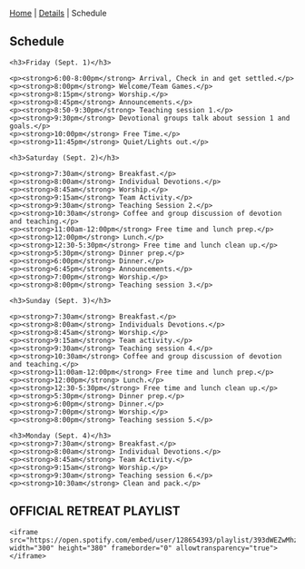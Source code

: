 [Home](/) | [Details](/details) | Schedule

<div class='schedule-container'>
  <div class='schedule'>
    <h2>Schedule</h2>

    <h3>Friday (Sept. 1)</h3>

    <p><strong>6:00-8:00pm</strong> Arrival, Check in and get settled.</p>
    <p><strong>8:00pm</strong> Welcome/Team Games.</p>
    <p><strong>8:15pm</strong> Worship.</p>
    <p><strong>8:45pm</strong> Announcements.</p>
    <p><strong>8:50-9:30pm</strong> Teaching session 1.</p>
    <p><strong>9:30pm</strong> Devotional groups talk about session 1 and goals.</p>
    <p><strong>10:00pm</strong> Free Time.</p>
    <p><strong>11:45pm</strong> Quiet/Lights out.</p>

    <h3>Saturday (Sept. 2)</h3>

    <p><strong>7:30am</strong> Breakfast.</p>
    <p><strong>8:00am</strong> Individual Devotions.</p>
    <p><strong>8:45am</strong> Worship.</p>
    <p><strong>9:15am</strong> Team Activity.</p>
    <p><strong>9:30am</strong> Teaching Session 2.</p>
    <p><strong>10:30am</strong> Coffee and group discussion of devotion and teaching.</p>
    <p><strong>11:00am-12:00pm</strong> Free time and lunch prep.</p>
    <p><strong>12:00pm</strong> Lunch.</p>
    <p><strong>12:30-5:30pm</strong> Free time and lunch clean up.</p>
    <p><strong>5:30pm</strong> Dinner prep.</p>
    <p><strong>6:00pm</strong> Dinner.</p>
    <p><strong>6:45pm</strong> Announcements.</p>
    <p><strong>7:00pm</strong> Worship.</p>
    <p><strong>8:00pm</strong> Teaching session 3.</p>

    <h3>Sunday (Sept. 3)</h3>

    <p><strong>7:30am</strong> Breakfast.</p>
    <p><strong>8:00am</strong> Individuals Devotions.</p>
    <p><strong>8:45am</strong> Worship.</p>
    <p><strong>9:15am</strong> Team activity.</p>
    <p><strong>9:30am</strong> Teaching session 4.</p>
    <p><strong>10:30am</strong> Coffee and group discussion of devotion and teaching.</p>
    <p><strong>11:00am-12:00pm</strong> Free time and lunch prep.</p>
    <p><strong>12:00pm</strong> Lunch.</p>
    <p><strong>12:30-5:30pm</strong> Free time and lunch clean up.</p>
    <p><strong>5:30pm</strong> Dinner prep.</p>
    <p><strong>6:00pm</strong> Dinner.</p>
    <p><strong>7:00pm</strong> Worship.</p>
    <p><strong>8:00pm</strong> Teaching session 5.</p>

    <h3>Monday (Sept. 4)</h3>
    <p><strong>7:30am</strong> Breakfast.</p>
    <p><strong>8:00am</strong> Individual Devotions.</p>
    <p><strong>8:45am</strong> Team Activity.</p>
    <p><strong>9:15am</strong> Worship.</p>
    <p><strong>9:30am</strong> Teaching session 6.</p>
    <p><strong>10:30am</strong> Clean and pack.</p>
  </div>
  <div class='playlist'>
    <h2>OFFICIAL RETREAT PLAYLIST</h2>

    <iframe src="https://open.spotify.com/embed/user/128654393/playlist/393dWEZwMhzye5R7Yekd5d" width="300" height="380" frameborder="0" allowtransparency="true"></iframe>
  </div>
</div>
